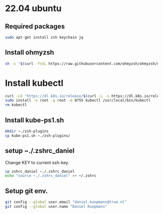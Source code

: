 
# 22.04 ubuntu

## Required packages
```bash
sudo apt-get install zsh keychain jq
```

## Install ohmyzsh
```bash
sh -c "$(curl -fsSL https://raw.githubusercontent.com/ohmyzsh/ohmyzsh/master/tools/install.sh)"
```

# Install kubectl
```bash
curl -LO "https://dl.k8s.io/release/$(curl -L -s https://dl.k8s.io/release/stable.txt)/bin/linux/amd64/kubectl"
sudo install -o root -g root -m 0755 kubectl /usr/local/bin/kubectl
rm kubectl
```

## Install kube-ps1.sh
```bash
mkdir ~./zsh-plugins
cp kube-ps1.sh ~./zsh-plugins/
```

## setup ~./.zshrc_daniel

Change KEY to current ssh-key.

```bash
cp zshrc_daniel ~./.zshrc_daniel
echo "source ~./.zshrc_daniel" >> ~/.zshrc
```

## Setup git env.

```bash
git config --global user.email "daniel.koopmans@true.nl"
git config --global user.name "Daniel Koopmans"
```
